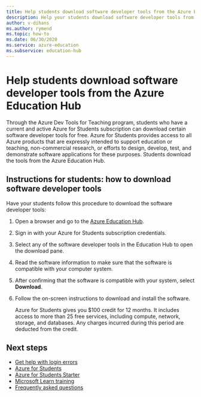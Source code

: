 ```yaml
---
title: Help students download software developer tools from the Azure Education Hub
description: Help your students download software developer tools from the Azure Education Hub through the Azure Dev Tools for Teaching program.
author: v-dihans
ms.author: rymend
ms.topic: how-to
ms.date: 06/30/2020
ms.service: azure-education
ms.subservice: education-hub
---
```


# Help students download software developer tools from the Azure Education Hub

Through the Azure Dev Tools for Teaching program, students who have a current and active Azure for Students subscription can download certain software developer tools for free. Azure for Students provides access to all Azure products that are expressly intended to support education or teaching, non-commercial research, or efforts to design, develop, test, and demonstrate software applications for these purposes. Students download the tools from the Azure Education Hub.

## Instructions for students: how to download software developer tools

Have your students follow this procedure to download the software developer tools:

1. Open a browser and go to the [Azure Education Hub](https://portal.azure.com/#blade/Microsoft_Azure_Education/EducationMenuBlade/software).
1. Sign in with your Azure for Students subscription credentials.
1. Select any of the software developer tools in the Education Hub to open the download pane.
1. Read the software information to make sure that the software is compatible with your computer system.
1. After confirming that the software is compatible with your system, select **Download**.
1. Follow the on-screen instructions to download and install the software.

   Azure for Students gives you $100 credit for 12 months. It includes access to more than 25 free services, including compute, network, storage, and databases. Any charges incurred during this period are deducted from the credit. 


## Next steps
- [Get help with login errors](troubleshoot-login.md)
- [Azure for Students](azure-students-program.md)
- [Azure for Students Starter](azure-students-starter-program.md)
- [Microsoft Learn training](/training/)
- [Frequently asked questions](./program-faq.yml)
